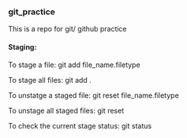 ### git_practice
This is a repo for git/ github practice

#### Staging:
To stage a file: git add file_name.filetype

To stage all files: git add .

To unstatge a staged file: git reset file_name.filetype

To unstage all staged files: git reset

To check the current stage status: git status
